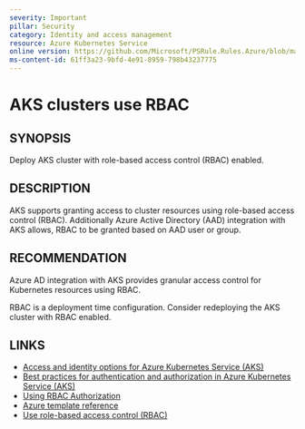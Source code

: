 ```yaml
---
severity: Important
pillar: Security
category: Identity and access management
resource: Azure Kubernetes Service
online version: https://github.com/Microsoft/PSRule.Rules.Azure/blob/main/docs/rules/en/Azure.AKS.UseRBAC.md
ms-content-id: 61ff3a23-9bfd-4e91-8959-798b43237775
---
```


# AKS clusters use RBAC

## SYNOPSIS

Deploy AKS cluster with role-based access control (RBAC) enabled.

## DESCRIPTION

AKS supports granting access to cluster resources using role-based access control (RBAC).
Additionally Azure Active Directory (AAD) integration with AKS allows, RBAC to be granted based on AAD user or group.

## RECOMMENDATION

Azure AD integration with AKS provides granular access control for Kubernetes resources using RBAC.

RBAC is a deployment time configuration.
Consider redeploying the AKS cluster with RBAC enabled.

## LINKS

- [Access and identity options for Azure Kubernetes Service (AKS)](https://docs.microsoft.com/azure/aks/concepts-identity#azure-active-directory-integration)
- [Best practices for authentication and authorization in Azure Kubernetes Service (AKS)](https://docs.microsoft.com/azure/aks/operator-best-practices-identity#use-azure-active-directory)
- [Using RBAC Authorization](https://kubernetes.io/docs/reference/access-authn-authz/rbac/)
- [Azure template reference](https://docs.microsoft.com/azure/templates/microsoft.containerservice/managedclusters#managedclusterproperties-object)
- [Use role-based access control (RBAC)](https://docs.microsoft.com/azure/architecture/framework/security/design-identity#use-role-based-access-control-rbac)
